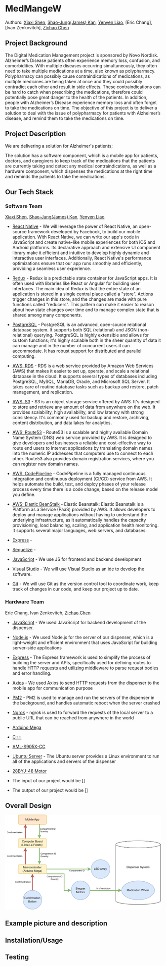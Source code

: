 # MedMangeW

Authors: [Xiaxi Shen](https://github.com/xshen053), [Shao-Jung(James) Kan](https://github.com/hjameskan), [Yenyen Liao](https://github.com/yenyenn19), [Eric Chang], [Ivan Zenkovitch], [Zichao Chen](https://github.com/zcchen21)

## Project Background

The Digital Medication Management project is sponsored by Novo Nordisk. Alzheimer’s Disease patients often experience memory loss, confusion, and comorbidities. With multiple diseases occurring simultaneously, they often need to take multiple medications at a time, also known as polypharmacy. Polypharmacy can possibly cause contraindications of medications, as multiple medicines are being taken at once and they could possibly contradict each other and result in side effects. These contraindications can be hard to catch when prescribing the medications, therefore could potentially pose great danger to the health of the patients. In addition, people with Alzheimer’s Disease experience memory loss and often forget to take the medications on time. The objective of this project is to deliver a solution to deal with the issue of polypharmacy for patients with Alzheimer’s disease, and remind them to take the medications on time.

## Project Description

We are delivering a solution for Alzheimer's patients;

The solution has a software component, which is a mobile app for patients, doctors, and caregivers to keep track of the medications that the patients are currently taking and detect any medical contraindications, as well as a hardware component, which dispenses the medications at the right time and reminds the patients to take the medications.

## Our Tech Stack

### Software Team

[Xiaxi Shen](https://github.com/xshen053), [Shao-Jung(James) Kan](https://github.com/hjameskan), [Yenyen Liao](https://github.com/yenyenn19)

- [React Native](https://reactnative.dev/) - We will leverage the power of React Native, an open-source framework developed by Facebook, to build our mobile application. With React Native, we can write our app's code in JavaScript and create native-like mobile experiences for both iOS and Android platforms. Its declarative approach and extensive UI component library make it efficient and intuitive to develop highly dynamic and interactive user interfaces. Additionally, React Native's performance optimizations ensure that our app runs smoothly and efficiently, providing a seamless user experience.

- [Redux](https://redux.js.org/) - Redux is a predictable state container for JavaScript apps. It is often used with libraries like React or Angular for building user interfaces. The main idea of Redux is that the entire state of an application is stored in a single central place called a "store". Actions trigger changes in this store, and the changes are made with pure functions called "reducers". This pattern can make it easier to reason about how state changes over time and to manage complex state that is shared among many components.

- [PostgreSQL](https://www.postgresql.org/) - PostgreSQL is an advanced, open-source relational database system. It supports both SQL (relational) and JSON (non-relational) querying. PostgreSQL is highly extensible and allows for custom functions; it's highly scalable both in the sheer quantity of data it can manage and in the number of concurrent users it can accommodate. It has robust support for distributed and parallel computing.

- [AWS: RDS](https://aws.amazon.com/rds/) - RDS is a web service provided by Amazon Web Services (AWS) that makes it easier to set up, operate, and scale a relational database in the cloud. It supports several types of databases including PostgreSQL, MySQL, MariaDB, Oracle, and Microsoft SQL Server. It takes care of routine database tasks such as backup and restore, patch management, and replication.

- [AWS: S3](https://aws.amazon.com/s3/) - S3 is an object storage service offered by AWS. It's designed to store and retrieve any amount of data from anywhere on the web. It provides scalability, high availability, and low latency with strong consistency. It's commonly used for backup and restore, archiving, content distribution, and data lakes for analytics.

- [AWS: Route53](https://aws.amazon.com/route53/) - Route53 is a scalable and highly available Domain Name System (DNS) web service provided by AWS. It is designed to give developers and businesses a reliable and cost-effective way to route end users to Internet applications by translating domain names into the numeric IP addresses that computers use to connect to each other. Route53 also provides domain registration services, where you can register new domain names.

- [AWS: CodePipeline](https://aws.amazon.com/codepipeline/) - CodePipeline is a fully managed continuous integration and continuous deployment (CI/CD) service from AWS. It helps automate the build, test, and deploy phases of your release process every time there is a code change, based on the release model you define.

- [AWS: Elastic BeanStalk](https://aws.amazon.com/elasticbeanstalk/) - Elastic Beanstalk: Elastic Beanstalk is a Platform as a Service (PaaS) provided by AWS. It allows developers to deploy and manage applications without having to understand the underlying infrastructure, as it automatically handles the capacity provisioning, load balancing, scaling, and application health monitoring. It supports several major languages, web servers, and databases.

- [Express](https://expressjs.com/) -

- [Sequelize](https://sequelize.org/) -

- [JavaScript](https://code.visualstudio.com/) - We use JS for frontend and backend development

- [Visual Studio](https://cmake.org/) - We will use Visual Studio as an ide to develop the software.

- [Git](https://git-scm.com/) - We will use Git as the version control tool to coordinate work, keep track of changes in our code, and keep our project up to date.

### Hardware Team

Eric Chang, Ivan Zenkovitch, [Zichao Chen](https://github.com/zcchen21)

- [JavaScript](https://developer.mozilla.org/en-US/docs/Web/JavaScript) - We used JavaScript for backend development of the dispenser.

- [Node.js](https://nodejs.org/) - We used Node.js for the server of our dispenser, which is a light-weight and efficient environment that uses JavaScript for building server-side applications

- [Express](https://expressjs.com/) - The Express framework is used to simplify the process of building the server and APIs, specifically used for defining routes to handle HTTP requests and utilizing middleware to parse request bodies and error handling.

- [Axios](https://axios-http.com/) - We used Axios to send HTTP requests from the dispenser to the mobile app for communication purpose

- [PM2](https://pm2.keymetrics.io/) - PM2 is used to manage and run the servers of the dispenser in the background, and handles automatic reboot when the server crashed

- [Ngrok](https://ngrok.com/) - ngrok is used to forward the requests of the local server to a public URL that can be reached from anywhere in the world

- [Arduino Mega](https://store.arduino.cc/arduino-mega-2560-rev3)

- [C++](https://en.cppreference.com/w/)

- [AML-S905X-CC](https://www.96boards.org/product/tinker-board-s/)

- [Ubuntu Server](https://ubuntu.com/server) - The Ubuntu server provides a Linux environment to run all of the applications and servers of the dispenser

- [28BYJ-48 Motor](https://www.adafruit.com/product/858)

- The input of our project would be []
- The output of our project would be []

## Overall Design

![img3](https://github.com/MedManageW/.github/blob/main/resources/OverallDesign.png)

## Example picture and description

## Installation/Usage

## Testing

<!-- ![img3](https://github.com/MedManageW/.github/blob/main/resources/OverallDesign.png)
![img1](https://github.com/MedManageW/.github/blob/main/resources/AppScreen1.png)
![img2](https://github.com/MedManageW/.github/blob/main/resources/AppScreen2.png)
![img4](https://github.com/MedManageW/.github/blob/main/resources/hardware1.png)
![img5](https://github.com/MedManageW/.github/blob/main/resources/hardware2.png)
![img6](https://github.com/MedManageW/.github/blob/main/resources/hardware3.jpg) -->
